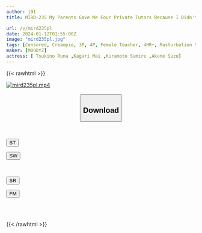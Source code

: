 ```yaml
---
author: j91
title: MIRD-235 My Parents Gave Me Four Private Tutors Because I Didn't Study Too Much...! Total 14 Ejaculations And 9 Creampies! ASMR Dirty Talk Onasapo Whispering Heaven! ! Suzu Aiho, Mai Hanakari, Sumire Kuramoto, Luna Tsukino

url: /v/mird235pl
date: 2024-01-12T01:55:00Z
image: "mird235pl.jpg"
tags: [Censored, Creampie, 3P, 4P, Female Teacher, 4HR+, Masturbation Support	]
maker: [MOODYZ]
actress: [ Tsukino Runa ,Kagari Mai ,Kuramoto Sumire ,Akane Suzu]
---
```



{{< rawhtml >}}

<div class="video" data-videoid="wdD2BkAzR8TJweP">
    <a href="javascript:;">
        <img src="/v/mird235pl/mird235pl.jpg" width="WIDTH" height="HEIGHT" alt="mird235pl.mp4" loading="lazy">
    </a>
</div>

<script type="text/javascript" src="https://j91.asia/asset/on-demand-st.js"></script>

<br>
  <link rel="stylesheet" href="https://j91.asia/asset/bs5.css">
  
  <center>
  <button class="btn btn-primary" type="button" data-bs-toggle="collapse" data-bs-target=".multi-collapse" aria-expanded="false" aria-controls="multiCollapseExample1 multiCollapseExample2"><h2>Download</h2></button></center>
</p>
<div class="row">
  <div class="col">
    <div class="collapse multi-collapse" id="multiCollapseExample1">
      <div class="card card-body">
	      	      <br>
<div class="buttons">  
<p><a href="https://streamtape.to/v/wdD2BkAzR8TJweP" target="_blank"><button class="btn-hover color-3"><i class="fa fa-download"></i> ST</button></a></p>
<p><a href="https://flaswish.com/kfy9stre0tpi" target="_blank"><button class="btn-hover color-2"><i class="fa fa-download"></i> SW</button></a></p></div>
    </div>
  </div>
</div>
  <div class="col">
    <div class="collapse multi-collapse" id="multiCollapseExample2">
      <div class="card card-body">
	      <br>
<div class="buttons">
<p><a href="https://stmruby.com/clk5z3g7yexg.html" target="_blank"><button class="btn-hover color-9"><i class="fa fa-download"></i> SR</button></a></p>
<p><a href="https://filemoon.sx/d/l6jwpjcg2lun" target="_blank"><button class="btn-hover color-8"><i class="fa fa-download"></i> FM</button></a></p></div>
<br><br>
      </div>
    </div>
  </div>
</div>

{{< /rawhtml >}}